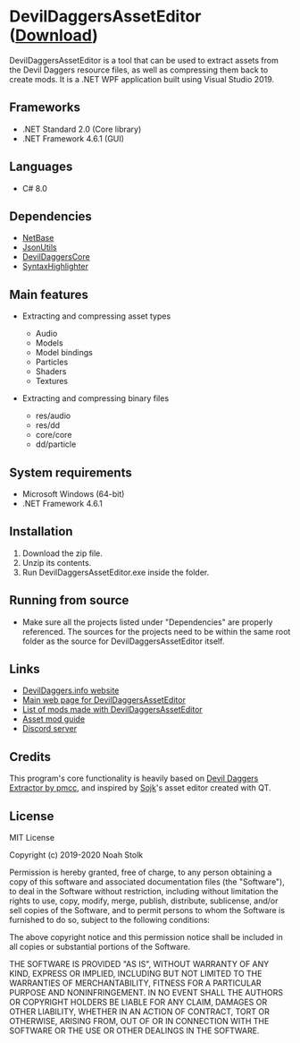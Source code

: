 # DevilDaggersAssetEditor ([Download](https://devildaggers.info/Api/GetTool?toolName=DevilDaggersAssetEditor))
DevilDaggersAssetEditor is a tool that can be used to extract assets from the Devil Daggers resource files, as well as compressing them back to create mods. It is a .NET WPF application built using Visual Studio 2019.

## Frameworks
- .NET Standard 2.0 (Core library)
- .NET Framework 4.6.1 (GUI)

## Languages
- C# 8.0

## Dependencies
- [NetBase](https://github.com/NoahStolk/NetBase)
- [JsonUtils](https://github.com/NoahStolk/JsonUtils)
- [DevilDaggersCore](https://github.com/NoahStolk/DevilDaggersCore)
- [SyntaxHighlighter](https://github.com/NoahStolk/SyntaxHighlighter)

## Main features
- Extracting and compressing asset types
	- Audio
	- Models
	- Model bindings
	- Particles
	- Shaders
	- Textures

- Extracting and compressing binary files
	- res/audio
	- res/dd
	- core/core
	- dd/particle

## System requirements
- Microsoft Windows (64-bit)
- .NET Framework 4.6.1

## Installation
1. Download the zip file.
2. Unzip its contents.
3. Run DevilDaggersAssetEditor.exe inside the folder.

## Running from source
- Make sure all the projects listed under "Dependencies" are properly referenced. The sources for the projects need to be within the same root folder as the source for DevilDaggersAssetEditor itself.

## Links
- [DevilDaggers.info website](https://devildaggers.info)
- [Main web page for DevilDaggersAssetEditor](https://devildaggers.info/Tools/DevilDaggersAssetEditor)
- [List of mods made with DevilDaggersAssetEditor](https://devildaggers.info/Mods)
- [Asset mod guide](https://devildaggers.info/Wiki/AssetGuide)
- [Discord server](https://discord.gg/NF32j8S)

## Credits
This program's core functionality is heavily based on [Devil Daggers Extractor by pmcc](https://github.com/pmcc/devil-daggers-extractor), and inspired by [Sojk](https://github.com/sojk)'s asset editor created with QT.

## License
MIT License

Copyright (c) 2019-2020 Noah Stolk

Permission is hereby granted, free of charge, to any person obtaining a copy
of this software and associated documentation files (the "Software"), to deal
in the Software without restriction, including without limitation the rights
to use, copy, modify, merge, publish, distribute, sublicense, and/or sell
copies of the Software, and to permit persons to whom the Software is
furnished to do so, subject to the following conditions:

The above copyright notice and this permission notice shall be included in all
copies or substantial portions of the Software.

THE SOFTWARE IS PROVIDED "AS IS", WITHOUT WARRANTY OF ANY KIND, EXPRESS OR
IMPLIED, INCLUDING BUT NOT LIMITED TO THE WARRANTIES OF MERCHANTABILITY,
FITNESS FOR A PARTICULAR PURPOSE AND NONINFRINGEMENT. IN NO EVENT SHALL THE
AUTHORS OR COPYRIGHT HOLDERS BE LIABLE FOR ANY CLAIM, DAMAGES OR OTHER
LIABILITY, WHETHER IN AN ACTION OF CONTRACT, TORT OR OTHERWISE, ARISING FROM,
OUT OF OR IN CONNECTION WITH THE SOFTWARE OR THE USE OR OTHER DEALINGS IN THE
SOFTWARE.
